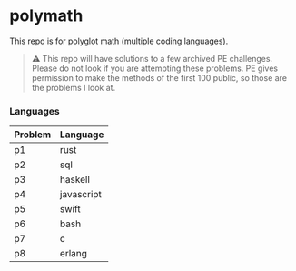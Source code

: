 # polymath

This repo is for polyglot math (multiple coding languages).

> :warning: This repo will have solutions to a few archived PE challenges. Please do not look if you are attempting these problems. PE gives permission to make the methods of the first 100 public, so those are the problems I look at.

### Languages

| Problem | Language |
|---------|----------|
| p1 | rust |
| p2 | sql |
| p3 | haskell |
| p4 | javascript |
| p5 | swift |
| p6 | bash |
| p7 | c |
| p8 | erlang |
